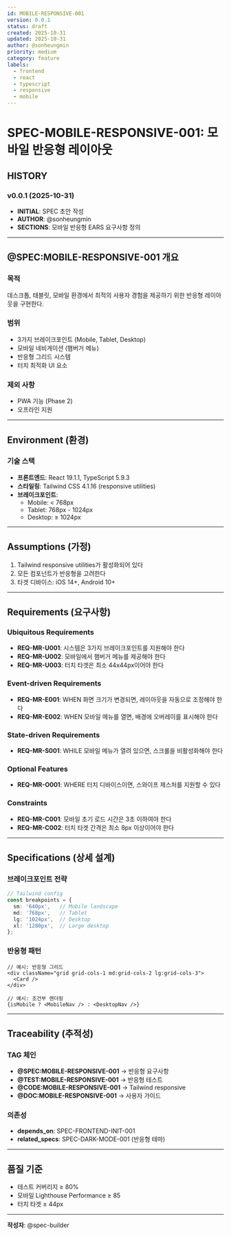 ```yaml
---
id: MOBILE-RESPONSIVE-001
version: 0.0.1
status: draft
created: 2025-10-31
updated: 2025-10-31
author: @sonheungmin
priority: medium
category: feature
labels:
  - frontend
  - react
  - typescript
  - responsive
  - mobile
---
```


# SPEC-MOBILE-RESPONSIVE-001: 모바일 반응형 레이아웃

## HISTORY

### v0.0.1 (2025-10-31)
- **INITIAL**: SPEC 초안 작성
- **AUTHOR**: @sonheungmin
- **SECTIONS**: 모바일 반응형 EARS 요구사항 정의

---

## @SPEC:MOBILE-RESPONSIVE-001 개요

### 목적
데스크톱, 태블릿, 모바일 환경에서 최적의 사용자 경험을 제공하기 위한 반응형 레이아웃을 구현한다.

### 범위
- 3가지 브레이크포인트 (Mobile, Tablet, Desktop)
- 모바일 네비게이션 (햄버거 메뉴)
- 반응형 그리드 시스템
- 터치 최적화 UI 요소

### 제외 사항
- PWA 기능 (Phase 2)
- 오프라인 지원

---

## Environment (환경)

### 기술 스택
- **프론트엔드**: React 19.1.1, TypeScript 5.9.3
- **스타일링**: Tailwind CSS 4.1.16 (responsive utilities)
- **브레이크포인트**:
  - Mobile: < 768px
  - Tablet: 768px - 1024px
  - Desktop: ≥ 1024px

---

## Assumptions (가정)

1. Tailwind responsive utilities가 활성화되어 있다
2. 모든 컴포넌트가 반응형을 고려한다
3. 타겟 디바이스: iOS 14+, Android 10+

---

## Requirements (요구사항)

### Ubiquitous Requirements
- **REQ-MR-U001**: 시스템은 3가지 브레이크포인트를 지원해야 한다
- **REQ-MR-U002**: 모바일에서 햄버거 메뉴를 제공해야 한다
- **REQ-MR-U003**: 터치 타겟은 최소 44x44px이어야 한다

### Event-driven Requirements
- **REQ-MR-E001**: WHEN 화면 크기가 변경되면, 레이아웃을 자동으로 조정해야 한다
- **REQ-MR-E002**: WHEN 모바일 메뉴를 열면, 배경에 오버레이를 표시해야 한다

### State-driven Requirements
- **REQ-MR-S001**: WHILE 모바일 메뉴가 열려 있으면, 스크롤을 비활성화해야 한다

### Optional Features
- **REQ-MR-O001**: WHERE 터치 디바이스이면, 스와이프 제스처를 지원할 수 있다

### Constraints
- **REQ-MR-C001**: 모바일 초기 로드 시간은 3초 이하여야 한다
- **REQ-MR-C002**: 터치 타겟 간격은 최소 8px 이상이어야 한다

---

## Specifications (상세 설계)

### 브레이크포인트 전략
```typescript
// Tailwind config
const breakpoints = {
  sm: '640px',   // Mobile landscape
  md: '768px',   // Tablet
  lg: '1024px',  // Desktop
  xl: '1280px',  // Large desktop
};
```

### 반응형 패턴
```tsx
// 예시: 반응형 그리드
<div className="grid grid-cols-1 md:grid-cols-2 lg:grid-cols-3">
  <Card />
</div>

// 예시: 조건부 렌더링
{isMobile ? <MobileNav /> : <DesktopNav />}
```

---

## Traceability (추적성)

### TAG 체인
- **@SPEC:MOBILE-RESPONSIVE-001** → 반응형 요구사항
- **@TEST:MOBILE-RESPONSIVE-001** → 반응형 테스트
- **@CODE:MOBILE-RESPONSIVE-001** → Tailwind responsive
- **@DOC:MOBILE-RESPONSIVE-001** → 사용자 가이드

### 의존성
- **depends_on**: SPEC-FRONTEND-INIT-001
- **related_specs**: SPEC-DARK-MODE-001 (반응형 테마)

---

## 품질 기준
- 테스트 커버리지 ≥ 80%
- 모바일 Lighthouse Performance ≥ 85
- 터치 타겟 ≥ 44px

---

**작성자**: @spec-builder
